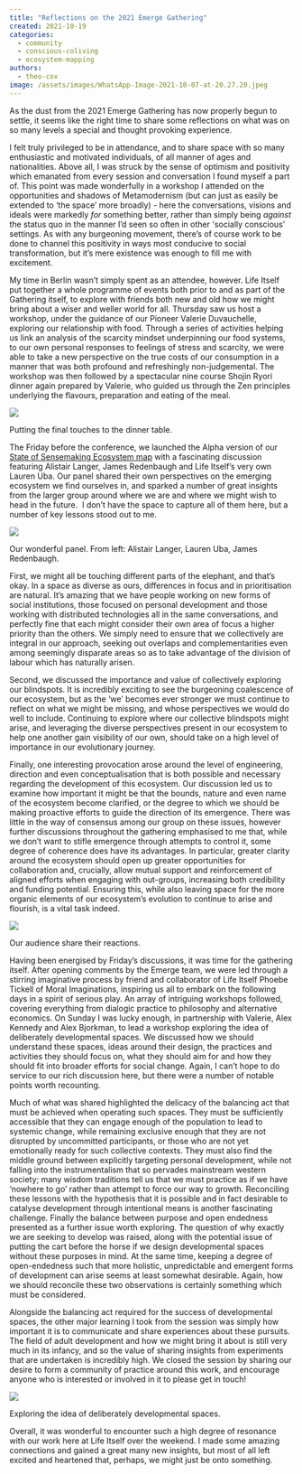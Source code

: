 ```yaml
---
title: "Reflections on the 2021 Emerge Gathering"
created: 2021-10-19
categories: 
  - community
  - conscious-coliving
  - ecosystem-mapping
authors: 
  - theo-cox
image: /assets/images/WhatsApp-Image-2021-10-07-at-20.27.20.jpeg
---
```


As the dust from the 2021 Emerge Gathering has now properly begun to settle, it seems like the right time to share some reflections on what was on so many levels a special and thought provoking experience. 

I felt truly privileged to be in attendance, and to share space with so many enthusiastic and motivated individuals, of all manner of ages and nationalities. Above all, I was struck by the sense of optimism and positivity which emanated from every session and conversation I found myself a part of. This point was made wonderfully in a workshop I attended on the opportunities and shadows of Metamodernism (but can just as easily be extended to ‘the space’ more broadly) - here the conversations, visions and ideals were markedly _for_ something better, rather than simply being _against_ the status quo in the manner I’d seen so often in other 'socially conscious' settings. As with any burgeoning movement, there’s of course work to be done to channel this positivity in ways most conducive to social transformation, but it’s mere existence was enough to fill me with excitement.

My time in Berlin wasn’t simply spent as an attendee, however. Life Itself put together a whole programme of events both prior to and as part of the Gathering itself, to explore with friends both new and old how we might bring about a wiser and weller world for all. Thursday saw us host a workshop, under the guidance of our Pioneer Valerie Duvauchelle, exploring our relationship with food. Through a series of activities helping us link an analysis of the scarcity mindset underpinning our food systems, to our own personal responses to feelings of stress and scarcity, we were able to take a new perspective on the true costs of our consumption in a manner that was both profound and refreshingly non-judgemental. The workshop was then followed by a spectacular nine course Shojin Ryori dinner again prepared by Valerie, who guided us through the Zen principles underlying the flavours, preparation and eating of the meal.

![](/assets/images/WhatsApp-Image-2021-10-07-at-20.27.20-768x1024.jpeg)

Putting the final touches to the dinner table.

The Friday before the conference, we launched the Alpha version of our [State of Sensemaking Ecosystem map](https://ecosystem.lifeitself.org/) with a fascinating discussion featuring Alistair Langer, James Redenbaugh and Life Itself’s very own Lauren Uba. Our panel shared their own perspectives on the emerging ecosystem we find ourselves in, and sparked a number of great insights from the larger group around where we are and where we might wish to head in the future.  I don’t have the space to capture all of them here, but a number of key lessons stood out to me.

![](/assets/images/WhatsApp-Image-2021-10-08-at-14.11.52.jpeg)

Our wonderful panel. From left: Alistair Langer, Lauren Uba, James Redenbaugh.

First, we might all be touching different parts of the elephant, and that’s okay. In a space as diverse as ours, differences in focus and in prioritisation are natural. It’s amazing that we have people working on new forms of social institutions, those focused on personal development and those working with distributed technologies all in the same conversations, and perfectly fine that each might consider their own area of focus a higher priority than the others. We simply need to ensure that we collectively are integral in our approach, seeking out overlaps and complementarities even among seemingly disparate areas so as to take advantage of the division of labour which has naturally arisen.

Second, we discussed the importance and value of collectively exploring our blindspots. It is incredibly exciting to see the burgeoning coalescence of our ecosystem, but as the ‘we’ becomes ever stronger we must continue to reflect on what we might be missing, and whose perspectives we would do well to include. Continuing to explore where our collective blindspots might arise, and leveraging the diverse perspectives present in our ecosystem to help one another gain visibility of our own, should take on a high level of importance in our evolutionary journey.

Finally, one interesting provocation arose around the level of engineering, direction and even conceptualisation that is both possible and necessary regarding the development of this ecosystem. Our discussion led us to examine how important it might be that the bounds, nature and even name of the ecosystem become clarified, or the degree to which we should be making proactive efforts to guide the direction of its emergence. There was little in the way of consensus among our group on these issues, however further discussions throughout the gathering emphasised to me that, while we don’t want to stifle emergence through attempts to control it, some degree of coherence does have its advantages. In particular, greater clarity around the ecosystem should open up greater opportunities for collaboration and, crucially, allow mutual support and reinforcement of aligned efforts when engaging with out-groups, increasing both credibility and funding potential. Ensuring this, while also leaving space for the more organic elements of our ecosystem’s evolution to continue to arise and flourish, is a vital task indeed.

![](/assets/images/WhatsApp-Image-2021-10-08-at-14.11.52-1-1.jpeg)

Our audience share their reactions.

Having been energised by Friday’s discussions, it was time for the gathering itself. After opening comments by the Emerge team, we were led through a stirring imaginative process by friend and collaborator of Life Itself Phoebe Tickell of Moral Imaginations, inspiring us all to embark on the following days in a spirit of serious play. An array of intriguing workshops followed, covering everything from dialogic practice to philosophy and alternative economics. On Sunday I was lucky enough, in partnership with Valerie, Alex Kennedy and Alex Bjorkman, to lead a workshop exploring the idea of deliberately developmental spaces. We discussed how we should understand these spaces, ideas around their design, the practices and activities they should focus on, what they should aim for and how they should fit into broader efforts for social change. Again, I can’t hope to do service to our rich discussion here, but there were a number of notable points worth recounting.

Much of what was shared highlighted the delicacy of the balancing act that must be achieved when operating such spaces. They must be sufficiently accessible that they can engage enough of the population to lead to systemic change, while remaining exclusive enough that they are not disrupted by uncommitted participants, or those who are not yet emotionally ready for such collective contexts. They must also find the middle ground between explicitly targeting personal development, while not falling into the instrumentalism that so pervades mainstream western society; many wisdom traditions tell us that we must practice as if we have ‘nowhere to go’ rather than attempt to force our way to growth. Reconciling these lessons with the hypothesis that it is possible and in fact desirable to catalyse development through intentional means is another fascinating challenge. Finally the balance between purpose and open endedness presented as a further issue worth exploring. The question of why exactly we are seeking to develop was raised, along with the potential issue of putting the cart before the horse if we design developmental spaces without these purposes in mind. At the same time, keeping a degree of open-endedness such that more holistic, unpredictable and emergent forms of development can arise seems at least somewhat desirable. Again, how we should reconcile these two observations is certainly something which must be considered.

Alongside the balancing act required for the success of developmental spaces, the other major learning I took from the session was simply how important it is to communicate and share experiences about these pursuits. The field of adult development and how we might bring it about is still very much in its infancy, and so the value of sharing insights from experiments that are undertaken is incredibly high. We closed the session by sharing our desire to form a community of practice around this work, and encourage anyone who is interested or involved in it to please get in touch!

![](/assets/images/WhatsApp-Image-2021-10-10-at-14.27.48-1024x768.jpeg)

Exploring the idea of deliberately developmental spaces.

Overall, it was wonderful to encounter such a high degree of resonance with our work here at Life Itself over the weekend. I made some amazing connections and gained a great many new insights, but most of all left excited and heartened that, perhaps, we might just be onto something.
